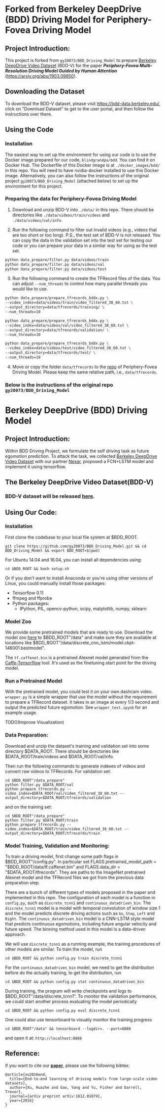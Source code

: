 # Forked from Berkeley DeepDrive (BDD) Driving Model for Periphery-Fovea Driving Model
## Project Introduction:
This project is forked from `gy20073/BDD_Driving_Model` to prepare [Berkeley DeepDrive Video Dataset](https://bdd-data.berkeley.edu/) (BDD-V) for the paper **_Periphery-Fovea Multi-Resolution Driving Model Guided by Human Attention_** (https://arxiv.org/abs/1903.09950).

## Downloading the Dataset
To download the BDD-V dataset, please visit https://bdd-data.berkeley.edu/, click on "Download Dataset" to get to the user portal, and then follow the instructions over there.

## Using the Code
### Installation
The easiest way to set up the environment for using our code is to use the Docker image prepared for our code, `blindgrandpa/bdd`. You can find it on Docker Hub. The Dockerfile of this Docker image is at `./docker_images/bdd/` in this repo. You will need to have nvidia-docker installed to use this Docker image. Alternatively, you can also follow the instructions of the original project `gy20073/BDD_Driving_Model` (attached below) to set up the environment for this project.

### Preparing the data for Periphery-Fovea Driving Model
1. Download and unzip BDD-V into `./data/` in this repo. There should be directories like `./data/videos/train/videos` and `./data/videos/val/info`.

2. Run the following command to filter out invalid videos (e.g., videos that are too short or too long). P.S., the test set of BDD-V is not released. You can copy the data in the validation set into the test set for testing our code or you can prepare your data in a similar way for using as the test set.
```bash
python data_prepare/filter.py data/videos/train
python data_prepare/filter.py data/videos/val
python data_prepare/filter.py data/videos/test
```

3. Run the following command to create the TFRecord files of the data. You can adjust `--num_threads` to control how many parallel threads you would like to use.
```bash
python data_prepare/prepare_tfrecords_bddx.py \
--video_index=data/videos/train/video_filtered_38_60.txt \
--output_directory=data/tfrecords/training/ \
--num_threads=10

python data_prepare/prepare_tfrecords_bddx.py \
--video_index=data/videos/val/video_filtered_38_60.txt \
--output_directory=data/tfrecords/validation/ \
--num_threads=10

python data_prepare/prepare_tfrecords_bddx.py \
--video_index=data/videos/test/video_filtered_38_60.txt \
--output_directory=data/tfrecords/test/ \
--num_threads=10
```

4. Move or copy the folder `data/tfrecords` to the [repo](https://github.com/pascalxia/periphery_fovea_driving) of Periphery-Fovea Driving Model. Please keep the same relative path, i.e., `data/tfrecords`.


### Below is the instructions of the original repo `gy20073/BDD_Driving_Model`


# Berkeley DeepDrive (BDD) Driving Model
## Project Introduction:

Within BDD Driving Project, we formulate the self driving task as future egomotion prediction.
To attack the task, we collected [Berkeley DeepDrive Video Dataset](https://goo.gl/forms/7XThUcjpGALkqxFU2) with our partner [Nexar](https://www.getnexar.com/),
proposed a FCN+LSTM model and implement it using tensorflow.

## The Berkeley DeepDrive Video Dataset(BDD-V)

### BDD-V dataset will be released [here](http://data-bdd.berkeley.edu).  

## Using Our Code:
### Installation
First clone the codebase to your local file system at $BDD_ROOT.
```
git clone https://github.com/gy20073/BDD_Driving_Model.git && cd BDD_Driving_Model && export BDD_ROOT=$(pwd)
```
For Ubuntu 14.04 and 16.04, you can install all dependencies using:
```
cd $BDD_ROOT && bash setup.sh
```
Or if you don't want to install Anaconda or you're using other versions of Linux, you could manually install those packages:

- Tensorflow 0.11
- ffmpeg and ffprobe
- Python packages:
    * IPython, PIL, opencv-python, scipy, matplotlib, numpy, sklearn

### Model Zoo
We provide some pretrained models that are ready to use. Download the model zoo [here](https://drive.google.com/drive/folders/0B7pFVHKojiewM3A4azZmOV9SYkk?usp=sharing) to $BDD_ROOT"/data" and make sure they are available at locations like $BDD_ROOT"/data/discrete_cnn_lstm/model.ckpt-146001.bestmodel".

The `tf.caffenet.bin` is a pretrained Alexnet model generated from the [Caffe-Tensorflow](https://github.com/ethereon/caffe-tensorflow) tool. It's used as the finetuning start point for the driving model.
### Run a Pretrained Model
With the pretrained model, you could test it on your own dashcam video. `wrapper.py` is a simple wrapper that use the model without the requirement to prepare a TFRecord dataset. It takes in an image at every 1/3 second and output the predicted future egomotion. See `wrapper_test.ipynb` for an example usage.

TODO(Improve Visualization)

### Data Preparation:
Download and unzip the dataset's training and validation set into some directory $DATA_ROOT. There should be directories like $DATA_ROOT/train/videos and $DATA_ROOT/val/info.

Then run the following commands to generate indexes of videos and convert raw videos to TFRecords. For validation set:
```
cd $BDD_ROOT"/data_prepare"
python filter.py $DATA_ROOT/val
python prepare_tfrecords.py --video_index=$DATA_ROOT/val/video_filtered_38_60.txt --output_directory=$DATA_ROOT/tfrecords/validation
```
and on the training set:
```
cd $BDD_ROOT"/data_prepare"
python filter.py $DATA_ROOT/train
python prepare_tfrecords.py --video_index=$DATA_ROOT/train/video_filtered_38_60.txt --output_directory=$DATA_ROOT/tfrecords/train
```

### Model Training, Validation and Monitoring:
To train a driving model, first change some path flags in $BDD_ROOT"/config.py". In particular set FLAGS.pretrained_model_path = "$BDD_ROOT/data/tf.caffenet.bin" and FLAGS.data_dir = "$DATA_ROOT/tfrecords". They are paths to the ImageNet pretrained Alexnet model and the TFRecord files we got from the previous data preparation step.

There are a bunch of different types of models proposed in the paper and implemented in this repo. The configuration of each model is a function in `config.py`, such as `discrete_tcnn1` and `continuous_datadriven_bin`. The `discrete_tcnn1` model is a model with temporal convolution of window size 1 and the model predicts discrete driving actions such as `Go`, `Stop`, `Left` and `Right`. The `continuous_datadriven_bin` model is a CNN-LSTM style model that predicts continuous egomotions, including future angular velocity and future speed. The binning method used in this model is a data-driven approach.

We will use `discrete_tcnn1` as a running example, the training procedures of other models are similar. To train the model, run
```
cd $BDD_ROOT && python config.py train discrete_tcnn1
```
For the `continuous_datadriven_bin` model, we need to get the distribution before do the actually training, to get the distribution, run
```
cd $BDD_ROOT && python config.py stat continuous_datadriven_bin
```
During training, the program will write checkpoints and logs to $BDD_ROOT"/data/discrete_tcnn1". To monitor the validation performance, we could start another process evaluating the model periodically
```
cd $BDD_ROOT && python config.py eval discrete_tcnn1
```
One could also use tensorboard to visually monitor the training progress
```
cd $BDD_ROOT"/data" && tensorboard --logdir=. --port=8888
```
and open it at: `http://localhost:8888`


## Reference:
If you want to cite our [**paper**](https://arxiv.org/pdf/1612.01079.pdf), please use the following bibtex:
```
@article{xu2016end,
  title={End-to-end learning of driving models from large-scale video datasets},
  author={Xu, Huazhe and Gao, Yang and Yu, Fisher and Darrell, Trevor},
  journal={arXiv preprint arXiv:1612.01079},
  year={2016}
}
```
